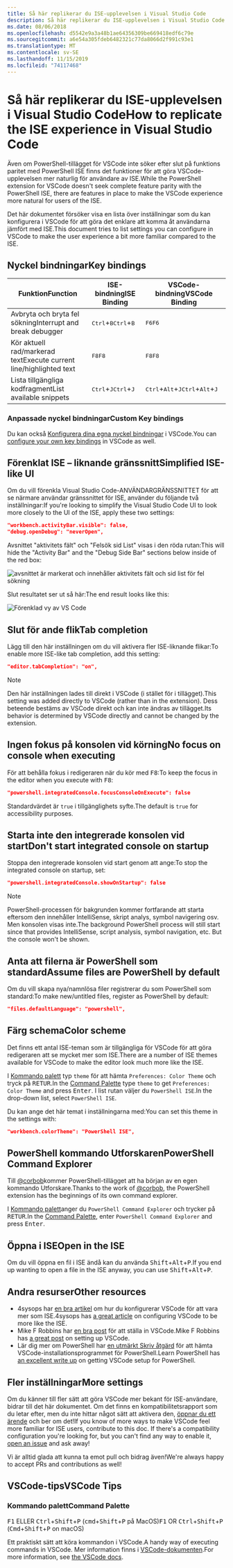 ```yaml
---
title: Så här replikerar du ISE-upplevelsen i Visual Studio Code
description: Så här replikerar du ISE-upplevelsen i Visual Studio Code
ms.date: 08/06/2018
ms.openlocfilehash: d5542e9a3a48b1ae64356309be669418edf6c79e
ms.sourcegitcommit: a6e54a305fdeb6482321c77da8066d2f991c93e1
ms.translationtype: MT
ms.contentlocale: sv-SE
ms.lasthandoff: 11/15/2019
ms.locfileid: "74117468"
---
```

# <a name="how-to-replicate-the-ise-experience-in-visual-studio-code"></a><span data-ttu-id="1c251-103">Så här replikerar du ISE-upplevelsen i Visual Studio Code</span><span class="sxs-lookup"><span data-stu-id="1c251-103">How to replicate the ISE experience in Visual Studio Code</span></span>

<span data-ttu-id="1c251-104">Även om PowerShell-tillägget för VSCode inte söker efter slut på funktions paritet med PowerShell ISE finns det funktioner för att göra VSCode-upplevelsen mer naturlig för användare av ISE.</span><span class="sxs-lookup"><span data-stu-id="1c251-104">While the PowerShell extension for VSCode doesn't seek complete feature parity with the PowerShell ISE, there are features in place to make the VSCode experience more natural for users of the ISE.</span></span>

<span data-ttu-id="1c251-105">Det här dokumentet försöker visa en lista över inställningar som du kan konfigurera i VSCode för att göra det enklare att komma åt användarna jämfört med ISE.</span><span class="sxs-lookup"><span data-stu-id="1c251-105">This document tries to list settings you can configure in VSCode to make the user experience a bit more familiar compared to the ISE.</span></span>

## <a name="key-bindings"></a><span data-ttu-id="1c251-106">Nyckel bindningar</span><span class="sxs-lookup"><span data-stu-id="1c251-106">Key bindings</span></span>

| <span data-ttu-id="1c251-107">Funktion</span><span class="sxs-lookup"><span data-stu-id="1c251-107">Function</span></span>                              | <span data-ttu-id="1c251-108">ISE-bindning</span><span class="sxs-lookup"><span data-stu-id="1c251-108">ISE Binding</span></span>                  | <span data-ttu-id="1c251-109">VSCode-bindning</span><span class="sxs-lookup"><span data-stu-id="1c251-109">VSCode Binding</span></span>                              |
| ----------------                      | -----------                  | --------------                              |
| <span data-ttu-id="1c251-110">Avbryta och bryta fel sökning</span><span class="sxs-lookup"><span data-stu-id="1c251-110">Interrupt and break debugger</span></span>          | <span data-ttu-id="1c251-111"><kbd>Ctrl</kbd>+<kbd>B</kbd></span><span class="sxs-lookup"><span data-stu-id="1c251-111"><kbd>Ctrl</kbd>+<kbd>B</kbd></span></span> | <span data-ttu-id="1c251-112"><kbd>F6</kbd></span><span class="sxs-lookup"><span data-stu-id="1c251-112"><kbd>F6</kbd></span></span>                               |
| <span data-ttu-id="1c251-113">Kör aktuell rad/markerad text</span><span class="sxs-lookup"><span data-stu-id="1c251-113">Execute current line/highlighted text</span></span> | <span data-ttu-id="1c251-114"><kbd>F8</kbd></span><span class="sxs-lookup"><span data-stu-id="1c251-114"><kbd>F8</kbd></span></span>                | <span data-ttu-id="1c251-115"><kbd>F8</kbd></span><span class="sxs-lookup"><span data-stu-id="1c251-115"><kbd>F8</kbd></span></span>                               |
| <span data-ttu-id="1c251-116">Lista tillgängliga kodfragment</span><span class="sxs-lookup"><span data-stu-id="1c251-116">List available snippets</span></span>               | <span data-ttu-id="1c251-117"><kbd>Ctrl</kbd>+<kbd>J</kbd></span><span class="sxs-lookup"><span data-stu-id="1c251-117"><kbd>Ctrl</kbd>+<kbd>J</kbd></span></span> | <span data-ttu-id="1c251-118"><kbd>Ctrl</kbd>+<kbd>Alt</kbd>+<kbd>J</kbd></span><span class="sxs-lookup"><span data-stu-id="1c251-118"><kbd>Ctrl</kbd>+<kbd>Alt</kbd>+<kbd>J</kbd></span></span> |

### <a name="custom-key-bindings"></a><span data-ttu-id="1c251-119">Anpassade nyckel bindningar</span><span class="sxs-lookup"><span data-stu-id="1c251-119">Custom Key bindings</span></span>

<span data-ttu-id="1c251-120">Du kan också [Konfigurera dina egna nyckel bindningar](https://code.visualstudio.com/docs/getstarted/keybindings#_custom-keybindings-for-refactorings) i VSCode.</span><span class="sxs-lookup"><span data-stu-id="1c251-120">You can [configure your own key bindings](https://code.visualstudio.com/docs/getstarted/keybindings#_custom-keybindings-for-refactorings) in VSCode as well.</span></span>

## <a name="simplified-ise-like-ui"></a><span data-ttu-id="1c251-121">Förenklat ISE – liknande gränssnitt</span><span class="sxs-lookup"><span data-stu-id="1c251-121">Simplified ISE-like UI</span></span>

<span data-ttu-id="1c251-122">Om du vill förenkla Visual Studio Code-ANVÄNDARGRÄNSSNITTET för att se närmare användar gränssnittet för ISE, använder du följande två inställningar:</span><span class="sxs-lookup"><span data-stu-id="1c251-122">If you're looking to simplify the Visual Studio Code UI to look more closely to the UI of the ISE, apply these two settings:</span></span>

```json
"workbench.activityBar.visible": false,
"debug.openDebug": "neverOpen",
```

<span data-ttu-id="1c251-123">Avsnittet "aktivitets fält" och "Felsök sid List" visas i den röda rutan:</span><span class="sxs-lookup"><span data-stu-id="1c251-123">This will hide the "Activity Bar" and the "Debug Side Bar" sections below inside of the red box:</span></span>

![avsnittet är markerat och innehåller aktivitets fält och sid list för fel sökning](images/How-To-Replicate-the-ISE-Experience-In-VSCode/1-highlighted-sidebar.png)

<span data-ttu-id="1c251-125">Slut resultatet ser ut så här:</span><span class="sxs-lookup"><span data-stu-id="1c251-125">The end result looks like this:</span></span>

![Förenklad vy av VS Code](images/How-To-Replicate-the-ISE-Experience-In-VSCode/2-simplified-ui.png)

## <a name="tab-completion"></a><span data-ttu-id="1c251-127">Slut för ande flik</span><span class="sxs-lookup"><span data-stu-id="1c251-127">Tab completion</span></span>

<span data-ttu-id="1c251-128">Lägg till den här inställningen om du vill aktivera fler ISE-liknande flikar:</span><span class="sxs-lookup"><span data-stu-id="1c251-128">To enable more ISE-like tab completion, add this setting:</span></span>

```json
"editor.tabCompletion": "on",
```

> [!NOTE]
> <span data-ttu-id="1c251-129">Den här inställningen lades till direkt i VSCode (i stället för i tillägget).</span><span class="sxs-lookup"><span data-stu-id="1c251-129">This setting was added directly to VSCode (rather than in the extension).</span></span> <span data-ttu-id="1c251-130">Dess beteende bestäms av VSCode direkt och kan inte ändras av tillägget.</span><span class="sxs-lookup"><span data-stu-id="1c251-130">Its behavior is determined by VSCode directly and cannot be changed by the extension.</span></span>

## <a name="no-focus-on-console-when-executing"></a><span data-ttu-id="1c251-131">Ingen fokus på konsolen vid körning</span><span class="sxs-lookup"><span data-stu-id="1c251-131">No focus on console when executing</span></span>

<span data-ttu-id="1c251-132">För att behålla fokus i redigeraren när du kör med <kbd>F8</kbd>:</span><span class="sxs-lookup"><span data-stu-id="1c251-132">To keep the focus in the editor when you execute with <kbd>F8</kbd>:</span></span>

```json
"powershell.integratedConsole.focusConsoleOnExecute": false
```

<span data-ttu-id="1c251-133">Standardvärdet är `true` i tillgänglighets syfte.</span><span class="sxs-lookup"><span data-stu-id="1c251-133">The default is `true` for accessibility purposes.</span></span>

## <a name="dont-start-integrated-console-on-startup"></a><span data-ttu-id="1c251-134">Starta inte den integrerade konsolen vid start</span><span class="sxs-lookup"><span data-stu-id="1c251-134">Don't start integrated console on startup</span></span>

<span data-ttu-id="1c251-135">Stoppa den integrerade konsolen vid start genom att ange:</span><span class="sxs-lookup"><span data-stu-id="1c251-135">To stop the integrated console on startup, set:</span></span>

```json
"powershell.integratedConsole.showOnStartup": false
```

> [!NOTE]
> <span data-ttu-id="1c251-136">PowerShell-processen för bakgrunden kommer fortfarande att starta eftersom den innehåller IntelliSense, skript analys, symbol navigering osv. Men konsolen visas inte.</span><span class="sxs-lookup"><span data-stu-id="1c251-136">The background PowerShell process will still start since that provides IntelliSense, script analysis, symbol navigation, etc. But the console won't be shown.</span></span>

## <a name="assume-files-are-powershell-by-default"></a><span data-ttu-id="1c251-137">Anta att filerna är PowerShell som standard</span><span class="sxs-lookup"><span data-stu-id="1c251-137">Assume files are PowerShell by default</span></span>

<span data-ttu-id="1c251-138">Om du vill skapa nya/namnlösa filer registrerar du som PowerShell som standard:</span><span class="sxs-lookup"><span data-stu-id="1c251-138">To make new/untitled files, register as PowerShell by default:</span></span>

```json
"files.defaultLanguage": "powershell",
```

## <a name="color-scheme"></a><span data-ttu-id="1c251-139">Färg schema</span><span class="sxs-lookup"><span data-stu-id="1c251-139">Color scheme</span></span>

<span data-ttu-id="1c251-140">Det finns ett antal ISE-teman som är tillgängliga för VSCode för att göra redigeraren att se mycket mer som ISE.</span><span class="sxs-lookup"><span data-stu-id="1c251-140">There are a number of ISE themes available for VSCode to make the editor look much more like the ISE.</span></span>

<span data-ttu-id="1c251-141">I [Kommando palett] typ `theme` för att hämta `Preferences: Color Theme` och tryck på <kbd>RETUR</kbd>.</span><span class="sxs-lookup"><span data-stu-id="1c251-141">In the [Command Palette] type `theme` to get `Preferences: Color Theme` and press <kbd>Enter</kbd>.</span></span>
<span data-ttu-id="1c251-142">I list rutan väljer du `PowerShell ISE`.</span><span class="sxs-lookup"><span data-stu-id="1c251-142">In the drop-down list, select `PowerShell ISE`.</span></span>

<span data-ttu-id="1c251-143">Du kan ange det här temat i inställningarna med:</span><span class="sxs-lookup"><span data-stu-id="1c251-143">You can set this theme in the settings with:</span></span>

```json
"workbench.colorTheme": "PowerShell ISE",
```

## <a name="powershell-command-explorer"></a><span data-ttu-id="1c251-144">PowerShell kommando Utforskaren</span><span class="sxs-lookup"><span data-stu-id="1c251-144">PowerShell Command Explorer</span></span>

<span data-ttu-id="1c251-145">Till [@corbob](https://github.com/corbob)kommer PowerShell-tillägget att ha början av en egen kommando Utforskare.</span><span class="sxs-lookup"><span data-stu-id="1c251-145">Thanks to the work of [@corbob](https://github.com/corbob), the PowerShell extension has the beginnings of its own command explorer.</span></span>

<span data-ttu-id="1c251-146">I [Kommando palett]anger du `PowerShell Command Explorer` och trycker på <kbd>RETUR</kbd>.</span><span class="sxs-lookup"><span data-stu-id="1c251-146">In the [Command Palette], enter `PowerShell Command Explorer` and press <kbd>Enter</kbd>.</span></span>

## <a name="open-in-the-ise"></a><span data-ttu-id="1c251-147">Öppna i ISE</span><span class="sxs-lookup"><span data-stu-id="1c251-147">Open in the ISE</span></span>

<span data-ttu-id="1c251-148">Om du vill öppna en fil i ISE ändå kan du använda <kbd>Shift</kbd>+<kbd>Alt</kbd>+<kbd>P</kbd>.</span><span class="sxs-lookup"><span data-stu-id="1c251-148">If you end up wanting to open a file in the ISE anyway, you can use <kbd>Shift</kbd>+<kbd>Alt</kbd>+<kbd>P</kbd>.</span></span>

## <a name="other-resources"></a><span data-ttu-id="1c251-149">Andra resurser</span><span class="sxs-lookup"><span data-stu-id="1c251-149">Other resources</span></span>

- <span data-ttu-id="1c251-150">4sysops har [en bra artikel](https://4sysops.com/archives/make-visual-studio-code-look-and-behave-like-powershell-ise/) om hur du konfigurerar VSCode för att vara mer som ISE.</span><span class="sxs-lookup"><span data-stu-id="1c251-150">4sysops has [a great article](https://4sysops.com/archives/make-visual-studio-code-look-and-behave-like-powershell-ise/) on configuring VSCode to be more like the ISE.</span></span>
- <span data-ttu-id="1c251-151">Mike F Robbins har [en bra post](https://mikefrobbins.com/2017/08/24/how-to-install-visual-studio-code-and-configure-it-as-a-replacement-for-the-powershell-ise/) för att ställa in VSCode.</span><span class="sxs-lookup"><span data-stu-id="1c251-151">Mike F Robbins has [a great post](https://mikefrobbins.com/2017/08/24/how-to-install-visual-studio-code-and-configure-it-as-a-replacement-for-the-powershell-ise/) on setting up VSCode.</span></span>
- <span data-ttu-id="1c251-152">Lär dig mer om PowerShell har [en utmärkt Skriv åtgärd](https://www.learnpwsh.com/setup-vs-code-for-powershell/) för att hämta VSCode-installationsprogrammet för PowerShell.</span><span class="sxs-lookup"><span data-stu-id="1c251-152">Learn PowerShell has [an excellent write up](https://www.learnpwsh.com/setup-vs-code-for-powershell/) on getting VSCode setup for PowerShell.</span></span>

## <a name="more-settings"></a><span data-ttu-id="1c251-153">Fler inställningar</span><span class="sxs-lookup"><span data-stu-id="1c251-153">More settings</span></span>

<span data-ttu-id="1c251-154">Om du känner till fler sätt att göra VSCode mer bekant för ISE-användare, bidrar till det här dokumentet. Om det finns en kompatibilitetsrapport som du letar efter, men du inte hittar något sätt att aktivera den, [öppnar du ett ärende](https://github.com/PowerShell/vscode-powershell/issues/new/choose) och ber om det!</span><span class="sxs-lookup"><span data-stu-id="1c251-154">If you know of more ways to make VSCode feel more familiar for ISE users, contribute to this doc. If there's a compatibility configuration you're looking for, but you can't find any way to enable it, [open an issue](https://github.com/PowerShell/vscode-powershell/issues/new/choose) and ask away!</span></span>

<span data-ttu-id="1c251-155">Vi är alltid glada att kunna ta emot pull och bidrag även!</span><span class="sxs-lookup"><span data-stu-id="1c251-155">We're always happy to accept PRs and contributions as well!</span></span>

## <a name="vscode-tips"></a><span data-ttu-id="1c251-156">VSCode-tips</span><span class="sxs-lookup"><span data-stu-id="1c251-156">VSCode Tips</span></span>

### <a name="command-palette"></a><span data-ttu-id="1c251-157">Kommando palett</span><span class="sxs-lookup"><span data-stu-id="1c251-157">Command Palette</span></span>

<span data-ttu-id="1c251-158"><kbd>F1</kbd> ELLER <kbd>Ctrl</kbd>+<kbd>Shift</kbd>+<kbd>P</kbd> (<kbd>cmd</kbd>+<kbd>Shift</kbd>+<kbd>P</kbd> på MacOS)</span><span class="sxs-lookup"><span data-stu-id="1c251-158"><kbd>F1</kbd> OR <kbd>Ctrl</kbd>+<kbd>Shift</kbd>+<kbd>P</kbd> (<kbd>Cmd</kbd>+<kbd>Shift</kbd>+<kbd>P</kbd> on macOS)</span></span>

<span data-ttu-id="1c251-159">Ett praktiskt sätt att köra kommandon i VSCode.</span><span class="sxs-lookup"><span data-stu-id="1c251-159">A handy way of executing commands in VSCode.</span></span>
<span data-ttu-id="1c251-160">Mer information finns i [VSCode-dokumenten](https://code.visualstudio.com/docs/getstarted/userinterface#_command-palette).</span><span class="sxs-lookup"><span data-stu-id="1c251-160">For more information, see [the VSCode docs](https://code.visualstudio.com/docs/getstarted/userinterface#_command-palette).</span></span>

[Kommando palett]: #command-palette
[Command Palette]: #command-palette
